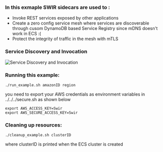 ### In this exmaple SWIR sidecars are used to :

 * Invoke REST services exposed by other applications
 * Create a zero config service mesh where services are discoverable through cusom DynamoDB based Service Registry since mDNS doesn't work in ECS :( 
 * Protect the integrity of traffic in the mesh with mTLS


### Service Discovery and Invocation
![Service Discovery and Invocation](../../../graphics/example-solution-sdi.png)

### Running this example:

```./run_example.sh amazonID region```

you need to export your AWS credentials as environment variables in ../../../secure.sh as shown below

```
export AWS_ACCESS_KEY=Swir  
export AWS_SECURE_ACCESS_KEY=Swir
```

### Cleaning up resources:

```./cleanup_example.sh clusterID``` 

where clusterID is printed when the ECS cluster is created
